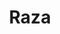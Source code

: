 ---
title: Raza
date: 
draft: false

# descripcion
description : Torzada chata simple

materials: Plata 925

color: Plateado

dimensions: 6cm (ajustable)

code: 03-09-0057

type: "Pulseras"

categories: []

price: $14.290,00

price_eftvo: $12.150,00

# Images
# first image will be shown in the product page
images:
  # - image: "images/path_to_image"
  # La ubicacion de las imagenes es imagenes/Pulseras/Pulseras.Plata/03-09-0057-raza
  - image: "./images/pulseras/plata/03-09-0057-torzada-chata-simple_a.JPG"
  - image: "./images/pulseras/plata/03-09-0057-torzada-chata-simple_b.JPG"
---